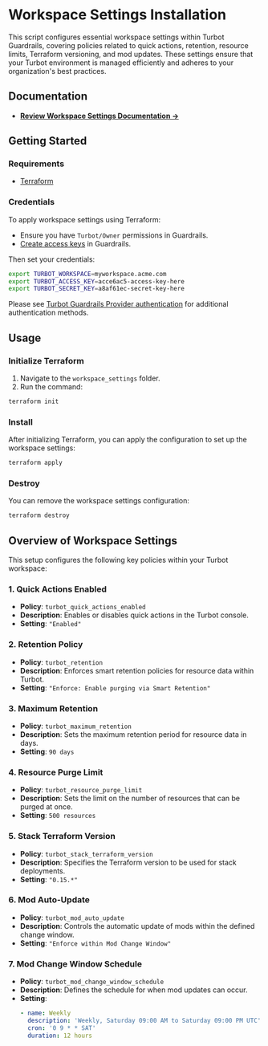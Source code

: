 # Workspace Settings Installation

This script configures essential workspace settings within Turbot Guardrails, covering policies related to quick actions, retention, resource limits, Terraform versioning, and mod updates. These settings ensure that your Turbot environment is managed efficiently and adheres to your organization's best practices.

## Documentation

- **[Review Workspace Settings Documentation →](https://hub.guardrails.turbot.com/mods/turbot/policies)**

## Getting Started

### Requirements

- [Terraform](https://developer.hashicorp.com/terraform/install)

### Credentials

To apply workspace settings using Terraform:

- Ensure you have `Turbot/Owner` permissions in Guardrails.
- [Create access keys](https://turbot.com/guardrails/docs/guides/iam/access-keys#generate-a-new-guardrails-api-access-key) in Guardrails.

Then set your credentials:

```sh
export TURBOT_WORKSPACE=myworkspace.acme.com
export TURBOT_ACCESS_KEY=acce6ac5-access-key-here
export TURBOT_SECRET_KEY=a8af61ec-secret-key-here
```

Please see [Turbot Guardrails Provider authentication](https://registry.terraform.io/providers/turbot/turbot/latest/docs#authentication) for additional authentication methods.

## Usage

### Initialize Terraform

1. Navigate to the `workspace_settings` folder.
2. Run the command:

```sh
terraform init
```

### Install

After initializing Terraform, you can apply the configuration to set up the workspace settings:

```sh
terraform apply
```

### Destroy

You can remove the workspace settings configuration:

```sh
terraform destroy
```

## Overview of Workspace Settings

This setup configures the following key policies within your Turbot workspace:

### 1. Quick Actions Enabled

- **Policy**: `turbot_quick_actions_enabled`
- **Description**: Enables or disables quick actions in the Turbot console.
- **Setting**: `"Enabled"`

### 2. Retention Policy

- **Policy**: `turbot_retention`
- **Description**: Enforces smart retention policies for resource data within Turbot.
- **Setting**: `"Enforce: Enable purging via Smart Retention"`

### 3. Maximum Retention

- **Policy**: `turbot_maximum_retention`
- **Description**: Sets the maximum retention period for resource data in days.
- **Setting**: `90 days`

### 4. Resource Purge Limit

- **Policy**: `turbot_resource_purge_limit`
- **Description**: Sets the limit on the number of resources that can be purged at once.
- **Setting**: `500 resources`

### 5. Stack Terraform Version

- **Policy**: `turbot_stack_terraform_version`
- **Description**: Specifies the Terraform version to be used for stack deployments.
- **Setting**: `"0.15.*"`

### 6. Mod Auto-Update

- **Policy**: `turbot_mod_auto_update`
- **Description**: Controls the automatic update of mods within the defined change window.
- **Setting**: `"Enforce within Mod Change Window"`

### 7. Mod Change Window Schedule

- **Policy**: `turbot_mod_change_window_schedule`
- **Description**: Defines the schedule for when mod updates can occur.
- **Setting**: 
    ```yaml
    - name: Weekly
      description: 'Weekly, Saturday 09:00 AM to Saturday 09:00 PM UTC'
      cron: '0 9 * * SAT'
      duration: 12 hours
    ```
